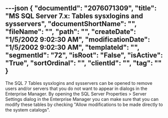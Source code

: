 ---json
{
  "documentId": "2076071309",
  "title": "MS SQL Server 7.x: Tables sysxlogins and sysservers",
  "documentShortName": "",
  "fileName": "",
  "path": "",
  "createDate": "1/5/2002 9:02:30 AM",
  "modificationDate": "1/5/2002 9:02:30 AM",
  "templateId": "",
  "segmentId": "72",
  "isRoot": "False",
  "isActive": "True",
  "sortOrdinal": "",
  "clientId": "",
  "tag": ""
}
---

The SQL 7 Tables sysxlogins and sysservers can be opened to remove users and/or servers that you do not want to appear in dialogs in the Enterprise Manager. By opening the SQL Server Properties &gt; Server Settings dialog in the Enterprise Manager you can make sure that you can modify these tables by checking &quot;Allow modifications to be made directly to the system catalogs&quot;.

